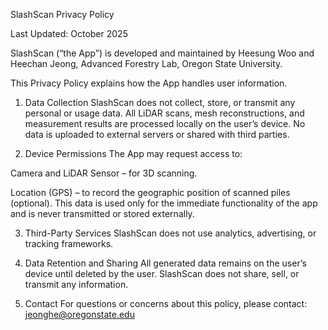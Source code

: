 SlashScan Privacy Policy

Last Updated: October 2025

SlashScan (“the App”) is developed and maintained by Heesung Woo and Heechan Jeong, Advanced Forestry Lab, Oregon State University.

This Privacy Policy explains how the App handles user information.

1. Data Collection
SlashScan does not collect, store, or transmit any personal or usage data.
All LiDAR scans, mesh reconstructions, and measurement results are processed locally on the user’s device. No data is uploaded to external servers or shared with third parties.

2. Device Permissions
The App may request access to:

Camera and LiDAR Sensor – for 3D scanning.

Location (GPS) – to record the geographic position of scanned piles (optional).
This data is used only for the immediate functionality of the app and is never transmitted or stored externally.

3. Third-Party Services
SlashScan does not use analytics, advertising, or tracking frameworks.

4. Data Retention and Sharing
All generated data remains on the user’s device until deleted by the user. SlashScan does not share, sell, or transmit any information.

5. Contact
For questions or concerns about this policy, please contact:
jeonghe@oregonstate.edu

